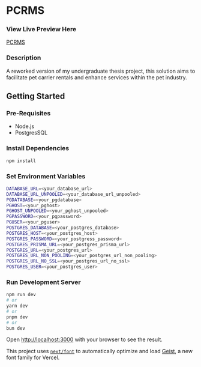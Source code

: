 # PCRMS

### View Live Preview Here

[PCRMS](https://pcrms.vercel.app)

### Description

A reworked version of my undergraduate thesis project, this solution aims to facilitate pet carrier rentals and enhance services within the pet industry.

## Getting Started

### Pre-Requisites

- Node.js
- PostgresSQL

### Install Dependencies

```bash
npm install
```

### Set Environment Variables

```bash
DATABASE_URL=<your_database_url>
DATABASE_URL_UNPOOLED=<your_database_url_unpooled>
PGDATABASE=<your_pgdatabase>
PGHOST=<your_pghost>
PGHOST_UNPOOLED=<your_pghost_unpooled>
PGPASSWORD=<your_pgpassword>
PGUSER=<your_pguser>
POSTGRES_DATABASE=<your_postgres_database>
POSTGRES_HOST=<your_postgres_host>
POSTGRES_PASSWORD=<your_postgress_password>
POSTGRES_PRISMA_URL=<your_postgres_prisma_url>
POSTGRES_URL=<your_postgres_url>
POSTGRES_URL_NON_POOLING=<your_postgres_url_non_pooling>
POSTGRES_URL_NO_SSL=<your_postgres_url_no_ssl>
POSTGRES_USER=<your_postgres_user>
```

### Run Development Server

```bash
npm run dev
# or
yarn dev
# or
pnpm dev
# or
bun dev
```

Open [http://localhost:3000](http://localhost:3000) with your browser to see the result.

This project uses [`next/font`](https://nextjs.org/docs/app/building-your-application/optimizing/fonts) to automatically optimize and load [Geist](https://vercel.com/font), a new font family for Vercel.
